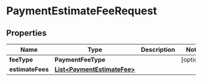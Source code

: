 

# PaymentEstimateFeeRequest


## Properties

| Name | Type | Description | Notes |
|------------ | ------------- | ------------- | -------------|
|**feeType** | **PaymentFeeType** |  |  [optional] |
|**estimateFees** | [**List&lt;PaymentEstimateFee&gt;**](PaymentEstimateFee.md) |  |  |



